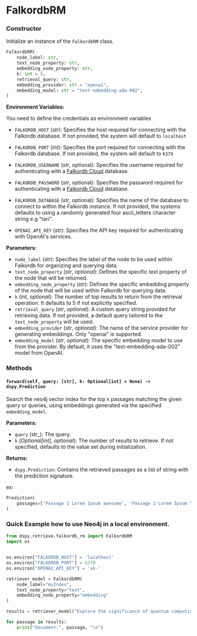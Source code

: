 # FalkordbRM

### Constructor

Initialize an instance of the `FalkordbRM` class.

```python
FalkordbRM(
    node_label: str,
    text_node_property: str,
    embedding_node_property: str,
    k: int = 5,
    retrieval_query: str,
    embedding_provider: str = "openai",
    embedding_model: str = "text-embedding-ada-002",
)
```

**Environment Variables:**

You need to define the credentials as environment variables

- `FALKORDB_HOST` (_str_): Specifies the host required for connecting with the Falkordb database. If not provided, the system will default to `localhost`

- `FALKORDB_PORT` (_int_): Specifies the port required for connecting with the Falkordb database. If not provided, the system will default to `6379`

- `FALKORDB_USERNAME` (_str_, optional): Specifies the username required for authenticating with a [Falkordb Cloud](https://app.falkordb.cloud/signin) database.

- `FALKORDB_PASSWORD` (_str_, optional): Specifies the password required for authenticating with a [Falkordb Cloud](https://app.falkordb.cloud/signin) database.

- `FALKORDB_DATABASE` (_str_, optional): Specifies the name of the database to connect to within the Falkordb instance. If not provided, the systems defaults to using a randomly generated four ascii_letters character string e.g "tari".

- `OPENAI_API_KEY` (_str_): Specifies the API key required for authenticating with OpenAI's services.

**Parameters:**

- `node_label` (_str_): Specifies the label of the node to be used within Falkordb for organizing and querying data.
- `text_node_property` (_str_, _optional_): Defines the specific text property of the node that will be returned.
- `embedding_node_property` (_str_): Defines the specific embedding property of the node that will be used within Falkordb for querying data.
- `k` (_int_, _optional_): The number of top results to return from the retrieval operation. It defaults to 5 if not explicitly specified.
- `retrieval_query` (_str_, _optional_): A custom query string provided for retrieving data. If not provided, a default query tailored to the `text_node_property` will be used.
- `embedding_provider` (_str_, _optional_): The name of the service provider for generating embeddings. Only "openai" is supported.
- `embedding_model` (_str_, _optional_): The specific embedding model to use from the provider. By default, it uses the "text-embedding-ada-002" model from OpenAI.


### Methods

#### `forward(self, query: [str], k: Optional[int] = None) -> dspy.Prediction`

Search the neo4j vector index for the top `k` passages matching the given query or queries, using embeddings generated via the specified `embedding_model`.

**Parameters:**

- `query` (str\_): The query.
- `k` (_Optional[int]_, _optional_): The number of results to retrieve. If not specified, defaults to the value set during initialization.

**Returns:**

- `dspy.Prediction`: Contains the retrieved passages as a list of string with the prediction signature.

ex:

```python
Prediction(
    passages=['Passage 1 Lorem Ipsum awesome', 'Passage 2 Lorem Ipsum Youppidoo', 'Passage 3 Lorem Ipsum Yassssss']
)
```

### Quick Example how to use Neo4j in a local environment.

```python
from dspy.retrieve.falkordb_rm import FalkordbRM
import os


os.environ["FALKORDB_HOST"] = 'localhost'
os.environ["FALKORDB_PORT"] = 6379
os.environ["OPENAI_API_KEY"] = 'sk-'

retriever_model = FalkordbRM(
    node_label="myIndex",
    text_node_property="text",
    embedding_node_property="embedding"
)

results = retriever_model("Explore the significance of quantum computing", k=3)

for passage in results:
    print("Document:", passage, "\n")
```